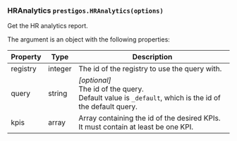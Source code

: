 <h3 id="HRAnalytics">HRAnalytics
  <code>prestigos.HRAnalytics(options)</code>
</h3>

Get the HR analytics report.


The argument is an object with the following properties:

| Property    | Type          | Description |
| ----------- | --------------|------------ |
| registry      | integer       | The id of the registry to use the query with. |
| query         | string        | _[optional]_<br> The id of the query.<br>Default value is `_default`, which is the id of the default query.|
| kpis          | array         | Array containing the id of the desired KPIs. It must contain at least be one KPI.
